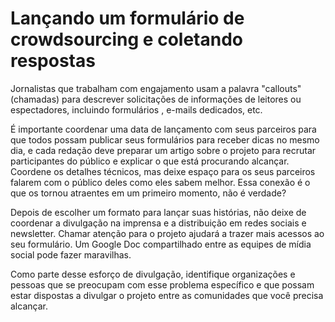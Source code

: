 # Lançando um formulário de crowdsourcing e coletando respostas

Jornalistas que trabalham com engajamento usam a palavra "callouts" \(chamadas\) para descrever solicitações de informações de leitores ou espectadores, incluindo formulários , e-mails dedicados, etc.

É importante coordenar uma data de lançamento com seus parceiros para que todos possam publicar seus formulários para receber dicas no mesmo dia, e cada redação deve preparar um artigo sobre o projeto para recrutar participantes do público e explicar o que está procurando alcançar. Coordene os detalhes técnicos, mas deixe espaço para os seus parceiros falarem com o público deles como eles sabem melhor. Essa conexão é o que os tornou atraentes em um primeiro momento, não é verdade?

Depois de escolher um formato para lançar suas histórias, não deixe de coordenar a divulgação na imprensa e a distribuição em redes sociais e newsletter. Chamar atenção para o projeto ajudará a trazer mais acessos ao seu formulário. Um Google Doc compartilhado entre as equipes de mídia social pode fazer maravilhas.

Como parte desse esforço de divulgação, identifique organizações e pessoas que se preocupam com esse problema específico e que possam estar dispostas a divulgar o projeto entre as comunidades que você precisa alcançar.

